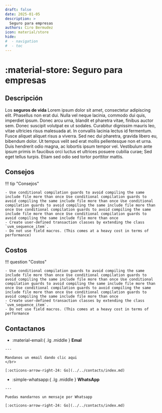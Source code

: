 ```yaml
---
draft: false
date: 2025-01-05
description: >
  Seguro para empresas
authors: Ciro Bermudez
icon: material/store
hide: 
#  - navigation
#  - toc
---
```


# :material-store: Seguro para empresas

## Descripción

<div class="justify" markdown>

Los **seguros de vida** Lorem ipsum dolor sit amet, consectetur adipiscing elit. Phasellus non erat dui. Nulla vel neque lacinia, commodo dui quis, imperdiet ipsum. Donec arcu urna, blandit et pharetra vitae, finibus auctor sem. Donec suscipit volutpat ex ut sodales. Curabitur dignissim mauris leo, vitae ultricies risus malesuada at. In convallis lacinia lectus id fermentum. Fusce aliquet aliquet risus a viverra. Sed nec dui pharetra, gravida libero eu, bibendum dolor. Ut tempus velit sed erat mollis pellentesque non et urna. Duis hendrerit odio magna, ac lobortis ipsum tempor vel. Vestibulum ante ipsum primis in faucibus orci luctus et ultrices posuere cubilia curae; Sed eget tellus turpis. Etiam sed odio sed tortor porttitor mattis.

</div>

## Consejos

!!! tip "Consejos"

    - Use conditional compilation guards to avoid compiling the same include file more than once Use conditional compilation guards to avoid compiling the same include file more than once Use conditional compilation guards to avoid compiling the same include file more than once Use conditional compilation guards to avoid compiling the same include file more than once Use conditional compilation guards to avoid compiling the same include file more than once
    - Create user-defined transaction classes by extending the class `uvm_sequence_item`.
    - Do not use field macros. (This comes at a heavy cost in terms of performance)

## Costos

!!! question "Costos"

    - Use conditional compilation guards to avoid compiling the same include file more than once Use conditional compilation guards to avoid compiling the same include file more than once Use conditional compilation guards to avoid compiling the same include file more than once Use conditional compilation guards to avoid compiling the same include file more than once Use conditional compilation guards to avoid compiling the same include file more than once
    - Create user-defined transaction classes by extending the class `uvm_sequence_item`.
    - Do not use field macros. (This comes at a heavy cost in terms of performance

## Contactanos

<div class="grid cards" markdown>

-    :material-email:{ .lg .middle } __Emal__

    ---

    Mandanos un email dando clic aqui
    </br>

    [:octicons-arrow-right-24: Go](../../contacts/index.md)

-    :simple-whatsapp:{ .lg .middle } __WhatsApp__

    ---

    Puedas mandarnos un mensaje por Whatsapp

    [:octicons-arrow-right-24: Go](../../contacts/index.md)

</div>